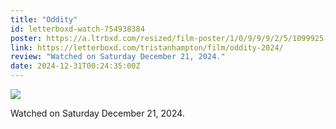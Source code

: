 ```yaml
---
title: "Oddity"
id: letterboxd-watch-754938384
poster: https://a.ltrbxd.com/resized/film-poster/1/0/9/9/9/2/5/1099925-oddity-0-600-0-900-crop.jpg?v=d790ed6df8
link: https://letterboxd.com/tristanhampton/film/oddity-2024/
review: "Watched on Saturday December 21, 2024."
date: 2024-12-31T00:24:35:00Z
---
```

 <p><img src="https://a.ltrbxd.com/resized/film-poster/1/0/9/9/9/2/5/1099925-oddity-0-600-0-900-crop.jpg?v=d790ed6df8"/></p> <p>Watched on Saturday December 21, 2024.</p>